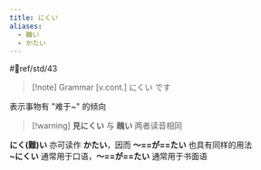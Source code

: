 ```yaml
---
title: にくい
aliases:
  - 難い
  - かたい
---
```

 #📖ref/std/43  

> [!note] Grammar
> [v.cont.] にくい です

表示事物有 "难于~" 的倾向  

> [!warning] **見にくい** 与 **醜い** 两者读音相同

**にく(難)い** 亦可读作 **かたい**，因而 **～==が==たい** 也具有同样的用法  
**~にくい** 通常用于口语，**～==が==たい** 通常用于书面语  
